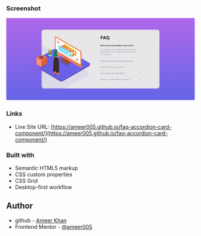 ### Screenshot

![](images/screenshot.png)

### Links

- Live Site URL: [https://ameer005.github.io/faq-accordion-card-component/](https://ameer005.github.io/faq-accordion-card-component/)

### Built with

- Semantic HTML5 markup
- CSS custom properties
- CSS Grid
- Desktop-first workflow

## Author

- github - [Ameer Khan](https://github.com/ameer005)
- Frontend Mentor - [@ameer005](https://www.frontendmentor.io/profile/ameer005)
